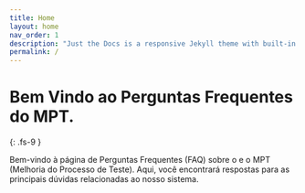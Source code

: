 ```yaml
---
title: Home
layout: home
nav_order: 1
description: "Just the Docs is a responsive Jekyll theme with built-in search that is easily customizable and hosted on GitHub Pages."
permalink: /
---
```


# Bem Vindo ao Perguntas Frequentes do MPT.
{: .fs-9 }


Bem-vindo à página de Perguntas Frequentes (FAQ) sobre o e o MPT (Melhoria do Processo de Teste). Aqui, você encontrará respostas para as principais dúvidas relacionadas ao nosso sistema.


